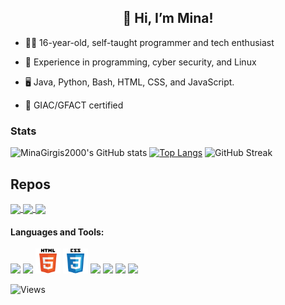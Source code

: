 <h2 align="center">👋 Hi, I’m Mina!</h2>

- 🧑‍💻 16-year-old, self-taught programmer and tech enthusiast

- 🤖 Experience in programming, cyber security, and Linux

- 🖥️ Java, Python, Bash, HTML, CSS, and JavaScript.

- 📜 GIAC/GFACT certified


### Stats
![MinaGirgis2000's GitHub stats](https://github-readme-stats.vercel.app/api/?username=MinaGirgis2000&show_icons=true&theme=github_dark&hide_border=true&rank_icon=github)
[![Top Langs](https://github-readme-stats.vercel.app/api/top-langs/?username=MinaGirgis2000&theme=github_dark&hide_border=true&hide=shell,batchfile,ruby)](https://github.com/anuraghazra/github-readme-stats)
![GitHub Streak](https://github-readme-streak-stats.herokuapp.com?user=MinaGirgis2000&theme=github_dark&hide_border=true)

## Repos

<!-- <a href="https://github.com/MinaGirgis2000/GPACalculatorWebsite">
  <img align="center" src="https://github-readme-stats.vercel.app/api/pin/?username=MinaGirgis2000&repo=gpacalculatorwebsite&theme=holi&hide_border=true" />
</a> -->
<!-- <a href="https://github.com/MinaGirgis2000/ticket-app">
  <img align="center" src="https://github-readme-stats.vercel.app/api/pin/?username=MinaGirgis2000&repo=ticket-app&theme=holi&hide_border=true" />
</a> -->
<a href="https://github.com/MinaGirgis2000/JsGPACalculator">
  <img align="center" src="https://github-readme-stats.vercel.app/api/pin/?username=MinaGirgis2000&repo=jsgpacalculator&theme=holi&hide_border=true" />
</a>
<a href="https://github.com/MinaGirgis2000/PyGPACalculator">
  <img align="center" src="https://github-readme-stats.vercel.app/api/pin/?username=MinaGirgis2000&repo=pygpacalculator&theme=holi&hide_border=true" />
</a>
<a href="https://github.com/MinaGirgis2000/CalculatorApp">
  <img align="center" src="https://github-readme-stats.vercel.app/api/pin/?username=MinaGirgis2000&repo=calculatorapp&theme=holi&hide_border=true" />
</a>

#### Languages and Tools:

<a><code><img width=50 src="https://qph.cf2.quoracdn.net/main-qimg-48b7a3d8958565e7aa3ad4dbf2312770"></code></a> <!--Java-->
<a><code><img width=40 src="https://cdn3.iconfinder.com/data/icons/logos-and-brands-adobe/512/267_Python-512.png"/></code></a> <!--Python-->
<a><code><img width=40 src="https://raw.githubusercontent.com/devicons/devicon/master/icons/html5/html5-original-wordmark.svg"/></code></a> <!--HTML-->
<a><code><img width=40 src="https://raw.githubusercontent.com/devicons/devicon/master/icons/css3/css3-original-wordmark.svg" /></code></a> <!--CSS-->
<a><code><img width=40 src="https://raw.githubusercontent.com/shinokada/shinokada/master/assets/javascript.png"></code></a> <!--JavaScript-->
<a><code><img width=40 src="https://cdn.freebiesupply.com/logos/large/2x/visual-studio-code-logo-png-transparent.png"></code></a> <!--VS Code-->
<a><code><img width=40 src="https://www.vectorlogo.zone/logos/git-scm/git-scm-icon.svg"/></code></a> <!--Git-->
<a><code><img width=40 src="https://upload.wikimedia.org/wikipedia/commons/thumb/4/4b/Bash_Logo_Colored.svg/2048px-Bash_Logo_Colored.svg.png"/></code></a> <!--Bash-->
<!--<a><code><img width=40 src="https://raw.githubusercontent.com/shinokada/shinokada/master/assets/php.png"></code></a>--> <!--PHP-->

![Views](https://komarev.com/ghpvc/?username=MinaGirgis2000)

